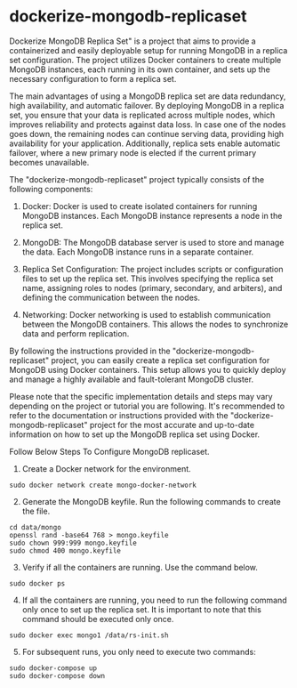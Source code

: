 # dockerize-mongodb-replicaset
Dockerize MongoDB Replica Set" is a project that aims to provide a containerized and easily deployable setup for running MongoDB in a replica set configuration. The project utilizes Docker containers to create multiple MongoDB instances, each running in its own container, and sets up the necessary configuration to form a replica set.

The main advantages of using a MongoDB replica set are data redundancy, high availability, and automatic failover. By deploying MongoDB in a replica set, you ensure that your data is replicated across multiple nodes, which improves reliability and protects against data loss. In case one of the nodes goes down, the remaining nodes can continue serving data, providing high availability for your application. Additionally, replica sets enable automatic failover, where a new primary node is elected if the current primary becomes unavailable.


The "dockerize-mongodb-replicaset" project typically consists of the following components:

1) Docker: Docker is used to create isolated containers for running MongoDB instances. Each MongoDB instance represents a node in the replica set.

2) MongoDB: The MongoDB database server is used to store and manage the data. Each MongoDB instance runs in a separate container.

3) Replica Set Configuration: The project includes scripts or configuration files to set up the replica set. This involves specifying the replica set name, assigning roles to nodes (primary, secondary, and arbiters), and defining the communication between the nodes.

4) Networking: Docker networking is used to establish communication between the MongoDB containers. This allows the nodes to synchronize data and perform replication.


By following the instructions provided in the "dockerize-mongodb-replicaset" project, you can easily create a replica set configuration for MongoDB using Docker containers. This setup allows you to quickly deploy and manage a highly available and fault-tolerant MongoDB cluster.

Please note that the specific implementation details and steps may vary depending on the project or tutorial you are following. It's recommended to refer to the documentation or instructions provided with the "dockerize-mongodb-replicaset" project for the most accurate and up-to-date information on how to set up the MongoDB replica set using Docker.


Follow Below Steps To Configure MongoDB replicaset.

1) Create a Docker network for the environment.
```
sudo docker network create mongo-docker-network
```

2) Generate the MongoDB keyfile. Run the following commands to create the file.                                                                   
```
cd data/mongo
openssl rand -base64 768 > mongo.keyfile
sudo chown 999:999 mongo.keyfile
sudo chmod 400 mongo.keyfile
```

3) Verify if all the containers are running. Use the command below.
```
sudo docker ps
```

4) If all the containers are running, you need to run the following command only once to set up the replica set. It is important to note that this command should be executed only once.
```
sudo docker exec mongo1 /data/rs-init.sh
```

5) For subsequent runs, you only need to execute two commands:
```
sudo docker-compose up
sudo docker-compose down
```